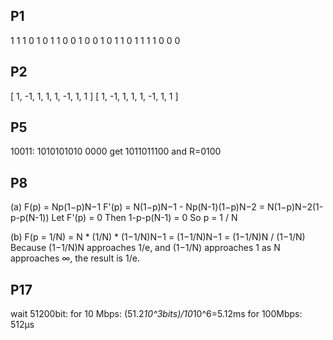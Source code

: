 ## P1

1 1 1 0 1
0 1 1 0 0
1 0 0 1 0
1 1 0 1 1
1 1 0 0 0

## P2

[ 1, -1, 1, 1, 1, -1, 1, 1 ]
[ 1, -1, 1, 1, 1, -1, 1, 1 ]


## P5

10011: 1010101010 0000  get 1011011100
 and R=0100

## P8

(a)
F(p) = Np(1−p)N−1
F'(p) = N(1−p)N−1 - Np(N-1)(1−p)N−2
= N(1−p)N−2(1-p-p(N-1))
Let F'(p) = 0
Then 1-p-p(N-1) = 0
So p = 1 / N

(b)
F(p = 1/N) = N * (1/N) * (1−1/N)N−1
= (1−1/N)N−1
= (1−1/N)N / (1−1/N)
Because (1−1/N)N approaches 1/e, and (1−1/N) approaches 1 as N approaches ∞, the result is 1/e.


## P17

wait 51200bit:
for 10 Mbps: (51.2*10^3bits)/10*10^6=5.12ms
for 100Mbps: 512μs